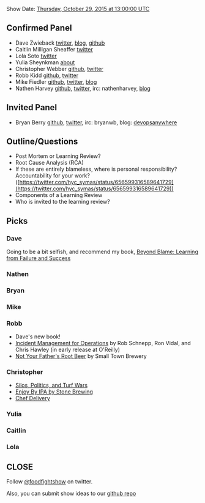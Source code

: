 Show Date:  [Thursday, October 29, 2015 at 13:00:00 UTC](http://everytimezone.com/#2015-10-29,60,cn3)

Confirmed Panel<a name="panel"></a>
-----
* Dave Zwieback [twitter](https://twitter.com/mindweather), [blog](http://mindweather.com/), [github](https://github.com/mindweather)
* Caitlin Milligan Sheaffer [twitter](https://twitter.com/itscaitlin)
* Lola Soto [twitter](https://twitter.com/lolasoto)
* Yulia Sheynkman [about](https://about.me/yulias)
* Christopher Webber [github](https://github.com/cwebberops), [twitter](https://twitter.com/cwebber)
* Robb Kidd [github](https://github.com/robbkidd), [twitter](https://twitter.com/robbkidd)
* Mike Fiedler [github](http://github.com/miketheman), [twitter](http://twitter.com/mikefiedler), [blog](http://www.miketheman.net)
* Nathen Harvey [github](http://github.com/nathenharvey), [twitter](http://twitter.com/nathenharvey), irc: nathenharvey, [blog](http://nathenharvey.com)

Invited Panel
-----

* Bryan Berry [github](http://github.com/bryanwb), [twitter](http://twitter.com/bryanwb), irc: bryanwb, blog: [devopsanywhere](http://devopsanywhere.blogspot.com)


Outline/Questions
-----------------
* Post Mortem or Learning Review?
* Root Cause Analysis (RCA)
* If these are entirely blameless, where is personal responsibility? Accountability for your work? ([https://twitter.com/hyc_symas/status/656599316589641729](https://twitter.com/hyc_symas/status/656599316589641729))
* Components of a Learning Review
* Who is invited to the learning review?


Picks<a name="picks"></a>
-----

### Dave
Going to be a bit selfish, and recommend my book, [Beyond Blame: Learning from Failure and Success](http://bit.ly/beyondblame)

### Nathen

### Bryan

### Mike

### Robb

* Dave's new book!
* [Incident Management for Operations](http://shop.oreilly.com/product/0636920036159.do) by Rob Schnepp, Ron Vidal, and Chris Hawley (in early release at O'Reilly)
* [Not Your Father's Root Beer](http://smalltownbrewery.com/our-beers/) by Small Town Brewery

### Christopher
* [Silos, Politics, and Turf Wars](http://www.amazon.com/Silos-Politics-Turf-Wars-Competitors/dp/0787976385/ref=sr_1_1?ie=UTF8&qid=1446121927&sr=8-1&keywords=silos+politics+and+turf+wars)
* [Enjoy By IPA by Stone Brewing](http://enjoyby.stonebrewing.com/stone-enjoy-103115-ipa)
* [Chef Delivery](https://www.chef.io/delivery)

### Yulia

### Caitlin

### Lola


CLOSE
-----

Follow [@foodfightshow](http://twitter.com/foodfightshow) on twitter.

Also, you can submit show ideas to our [github repo](https://github.com/foodfight/showz)
